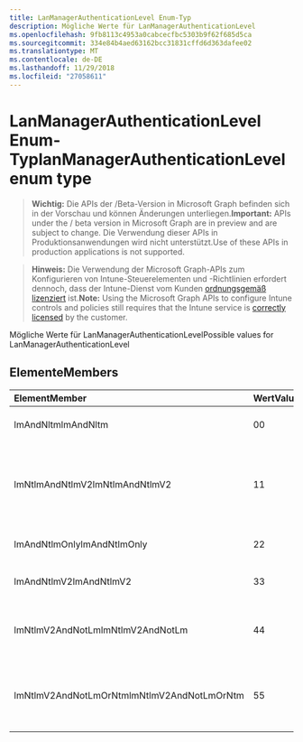 ```yaml
---
title: LanManagerAuthenticationLevel Enum-Typ
description: Mögliche Werte für LanManagerAuthenticationLevel
ms.openlocfilehash: 9fb8113c4953a0cabcecfbc5303b9f62f685d5ca
ms.sourcegitcommit: 334e84b4aed63162bcc31831cffd6d363dafee02
ms.translationtype: MT
ms.contentlocale: de-DE
ms.lasthandoff: 11/29/2018
ms.locfileid: "27058611"
---
```

# <a name="lanmanagerauthenticationlevel-enum-type"></a><span data-ttu-id="2c263-103">LanManagerAuthenticationLevel Enum-Typ</span><span class="sxs-lookup"><span data-stu-id="2c263-103">lanManagerAuthenticationLevel enum type</span></span>

> <span data-ttu-id="2c263-104">**Wichtig:** Die APIs der /Beta-Version in Microsoft Graph befinden sich in der Vorschau und können Änderungen unterliegen.</span><span class="sxs-lookup"><span data-stu-id="2c263-104">**Important:** APIs under the / beta version in Microsoft Graph are in preview and are subject to change.</span></span> <span data-ttu-id="2c263-105">Die Verwendung dieser APIs in Produktionsanwendungen wird nicht unterstützt.</span><span class="sxs-lookup"><span data-stu-id="2c263-105">Use of these APIs in production applications is not supported.</span></span>

> <span data-ttu-id="2c263-106">**Hinweis:** Die Verwendung der Microsoft Graph-APIs zum Konfigurieren von Intune-Steuerelementen und -Richtlinien erfordert dennoch, dass der Intune-Dienst vom Kunden [ordnungsgemäß lizenziert](https://go.microsoft.com/fwlink/?linkid=839381) ist.</span><span class="sxs-lookup"><span data-stu-id="2c263-106">**Note:** Using the Microsoft Graph APIs to configure Intune controls and policies still requires that the Intune service is [correctly licensed](https://go.microsoft.com/fwlink/?linkid=839381) by the customer.</span></span>

<span data-ttu-id="2c263-107">Mögliche Werte für LanManagerAuthenticationLevel</span><span class="sxs-lookup"><span data-stu-id="2c263-107">Possible values for LanManagerAuthenticationLevel</span></span>
## <a name="members"></a><span data-ttu-id="2c263-108">Elemente</span><span class="sxs-lookup"><span data-stu-id="2c263-108">Members</span></span>
|<span data-ttu-id="2c263-109">Element</span><span class="sxs-lookup"><span data-stu-id="2c263-109">Member</span></span>|<span data-ttu-id="2c263-110">Wert</span><span class="sxs-lookup"><span data-stu-id="2c263-110">Value</span></span>|<span data-ttu-id="2c263-111">Beschreibung</span><span class="sxs-lookup"><span data-stu-id="2c263-111">Description</span></span>|
|:---|:---|:---|
|<span data-ttu-id="2c263-112">lmAndNltm</span><span class="sxs-lookup"><span data-stu-id="2c263-112">lmAndNltm</span></span>|<span data-ttu-id="2c263-113">0</span><span class="sxs-lookup"><span data-stu-id="2c263-113">0</span></span>|<span data-ttu-id="2c263-114">LM & NTLM-Antworten senden</span><span class="sxs-lookup"><span data-stu-id="2c263-114">Send LM & NTLM responses</span></span>|
|<span data-ttu-id="2c263-115">lmNtlmAndNtlmV2</span><span class="sxs-lookup"><span data-stu-id="2c263-115">lmNtlmAndNtlmV2</span></span>|<span data-ttu-id="2c263-116">1</span><span class="sxs-lookup"><span data-stu-id="2c263-116">1</span></span>|<span data-ttu-id="2c263-117">Senden Sie LM & NTLM-Verwendung NTLMv2 sitzungssicherheit, wenn ausgehandelt</span><span class="sxs-lookup"><span data-stu-id="2c263-117">Send LM & NTLM-use NTLMv2 session security if negotiated</span></span>|
|<span data-ttu-id="2c263-118">lmAndNtlmOnly</span><span class="sxs-lookup"><span data-stu-id="2c263-118">lmAndNtlmOnly</span></span>|<span data-ttu-id="2c263-119">2</span><span class="sxs-lookup"><span data-stu-id="2c263-119">2</span></span>|<span data-ttu-id="2c263-120">LM & NTLM-Antworten senden</span><span class="sxs-lookup"><span data-stu-id="2c263-120">Send LM & NTLM responses only</span></span>|
|<span data-ttu-id="2c263-121">lmAndNtlmV2</span><span class="sxs-lookup"><span data-stu-id="2c263-121">lmAndNtlmV2</span></span>|<span data-ttu-id="2c263-122">3</span><span class="sxs-lookup"><span data-stu-id="2c263-122">3</span></span>|<span data-ttu-id="2c263-123">LM & NTLMv2-Antworten senden</span><span class="sxs-lookup"><span data-stu-id="2c263-123">Send LM & NTLMv2 responses only</span></span>|
|<span data-ttu-id="2c263-124">lmNtlmV2AndNotLm</span><span class="sxs-lookup"><span data-stu-id="2c263-124">lmNtlmV2AndNotLm</span></span>|<span data-ttu-id="2c263-125">4</span><span class="sxs-lookup"><span data-stu-id="2c263-125">4</span></span>|<span data-ttu-id="2c263-126">Senden Sie nur LM & NTLMv2-Antworten.</span><span class="sxs-lookup"><span data-stu-id="2c263-126">Send LM & NTLMv2 responses only.</span></span> <span data-ttu-id="2c263-127">LM verweigern</span><span class="sxs-lookup"><span data-stu-id="2c263-127">Refuse LM</span></span>|
|<span data-ttu-id="2c263-128">lmNtlmV2AndNotLmOrNtm</span><span class="sxs-lookup"><span data-stu-id="2c263-128">lmNtlmV2AndNotLmOrNtm</span></span>|<span data-ttu-id="2c263-129">5</span><span class="sxs-lookup"><span data-stu-id="2c263-129">5</span></span>|<span data-ttu-id="2c263-130">Senden Sie nur LM & NTLMv2-Antworten.</span><span class="sxs-lookup"><span data-stu-id="2c263-130">Send LM & NTLMv2 responses only.</span></span> <span data-ttu-id="2c263-131">LM NTLM verweigern</span><span class="sxs-lookup"><span data-stu-id="2c263-131">Refuse LM & NTLM</span></span>|





